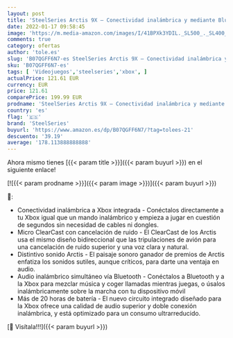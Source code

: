 ```yaml
---
layout: post
title: 'SteelSeries Arctis 9X – Conectividad inalámbrica y mediante Bluetooth incorporadas – Más de 20 horas de batería - Para Xbox Series X y Xbox One  Negro'
date: 2022-01-17 09:58:45
image: 'https://m.media-amazon.com/images/I/41BPXk3YDIL._SL500_._SL400_.jpg'
comments: true
category: ofertas
author: 'tole.es'
slug: 'B07QGFF6N7-es SteelSeries Arctis 9X – Conectividad inalámbrica y...'
sku: 'B07QGFF6N7-es'
tags: [ 'Videojuegos','steelseries','xbox', ]
actualPrice: 121.61 EUR
currency: EUR
price: 121.61
comparePrice: 199.99 EUR
prodname: 'SteelSeries Arctis 9X – Conectividad inalámbrica y mediante Bluetooth incorporadas – Más de 20 horas de batería - Para Xbox Series X y Xbox One  Negro'
country: 'es'
flag: '🇪🇸'
brand: 'SteelSeries'
buyurl: 'https://www.amazon.es/dp/B07QGFF6N7/?tag=tolees-21'
descuento: '39.19'
average: '178.113888888888'
---
```


Ahora mismo tienes [{{< param title >}}]({{< param buyurl >}}) en el siguiente enlace!

[![{{< param prodname >}}]({{< param image >}})]({{< param buyurl >}})

🔎:

- Conectividad inalámbrica a Xbox integrada - Conéctalos directamente a tu Xbox igual que un mando inalámbrico y empieza a jugar en cuestión de segundos sin necesidad de cables ni dongles.
- Micro ClearCast con cancelación de ruido - El ClearCast de los Arctis usa el mismo diseño bidireccional que las tripulaciones de avión para una cancelación de ruido superior y una voz clara y natural.
- Distintivo sonido Arctis - El paisaje sonoro ganador de premios de Arctis enfatiza los sonidos sutiles, aunque críticos, para darte una ventaja en audio.
- Audio inalámbrico simultáneo vía Bluetooth - Conéctalos a Bluetooth y a la Xbox para mezclar música y coger llamadas mientras juegas, o úsalos inalámbricamente sobre la marcha con tu dispositivo móvil
- Más de 20 horas de batería - El nuevo circuito integrado diseñado para la Xbox ofrece una calidad de audio superior y doble conexión inalámbrica, y está optimizado para un consumo ultrarreducido.

[🛒 Visítala!!!]({{< param buyurl >}})
